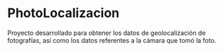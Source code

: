 PhotoLocalizacion
=================

Proyecto desarrollado para obtener los datos de geolocalización de fotografías, así como los datos referentes a la cámara que tomó la foto.
